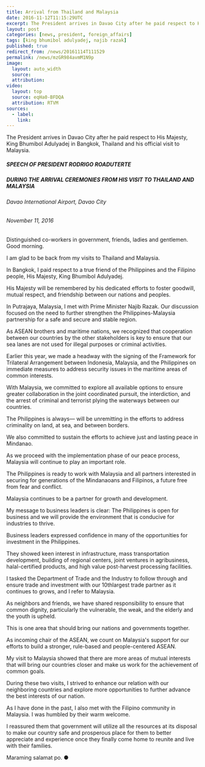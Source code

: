 ```yaml
---
title: Arrival from Thailand and Malaysia
date: 2016-11-12T11:15:29UTC
excerpt: The President arrives in Davao City after he paid respect to His Majesty, King Bhumibol Adulyadej in Bangkok, Thailand and his official visit to Malaysia.
layout: post
categories: [news, president, foreign_affairs]
tags: [king bhumibol adulyadej, najib razak]
published: true
redirect_from: /news/20161114T111529
permalink: /news/mzGR984avmM1N9p
image:
  layout: auto_width
  source: 
  attribution: 
video:
  layout: top
  source: eqHa0-BFDQA
  attribution: RTVM
sources:
  - label:
    link:
---
```


The President arrives in Davao City after he paid respect to His Majesty, King Bhumibol Adulyadej in Bangkok, Thailand and his official visit to Malaysia.

##### SPEECH OF PRESIDENT RODRIGO ROADUTERTE

##### DURING THE ARRIVAL CEREMONIES FROM HIS VISIT TO THAILAND AND MALAYSIA

###### Davao International Airport, Davao City

###### November 11, 2016

Distinguished co-workers in government, friends, ladies and gentlemen. Good morning.

I am glad to be back from my visits to Thailand and Malaysia.

In Bangkok, I paid respect to a true friend of the Philippines and the Filipino people, His Majesty, King Bhumibol Adulyadej.

His Majesty will be remembered by his dedicated efforts to foster goodwill, mutual respect, and friendship between our nations and peoples.

In Putrajaya, Malaysia, I met with Prime Minister Najib Razak. Our discussion focused on the need to further strengthen the Philippines-Malaysia partnership for a safe and secure and stable region.

As ASEAN brothers and maritime nations, we recognized that cooperation between our countries by the other stakeholders is key to ensure that our sea lanes are not used for illegal purposes or criminal activities.

Earlier this year, we made a headway with the signing of the Framework for Trilateral Arrangement between Indonesia, Malaysia, and the Philippines on immediate measures to address security issues in the maritime areas of common interests.

With Malaysia, we committed to explore all available options to ensure greater collaboration in the joint coordinated pursuit, the interdiction, and the arrest of criminal and terrorist plying the waterways between our countries.

The Philippines is always— will be unremitting in the efforts to address criminality on land, at sea, and between borders.

We also committed to sustain the efforts to achieve just and lasting peace in Mindanao.

As we proceed with the implementation phase of our peace process, Malaysia will continue to play an important role.

The Philippines is ready to work with Malaysia and all partners interested in securing for generations of the Mindanaoans and Filipinos, a future free from fear and conflict.

Malaysia continues to be a partner for growth and development.

My message to business leaders is clear: The Philippines is open for business and we will provide the environment that is conducive for industries to thrive.

Business leaders expressed confidence in many of the opportunities for investment in the Philippines.

They showed keen interest in infrastructure, mass transportation development, building of regional centers, joint ventures in agribusiness, halal-certified products, and high value post-harvest processing facilities.

I tasked the Department of Trade and the Industry to follow through and ensure trade and investment with our 10thlargest trade partner as it continues to grows, and I refer to Malaysia.

As neighbors and friends, we have shared responsibility to ensure that common dignity, particularly the vulnerable, the weak, and the elderly and the youth is upheld.

This is one area that should bring our nations and governments together.

As incoming chair of the ASEAN, we count on Malaysia's support for our efforts to build a stronger, rule-based and people-centered ASEAN.

My visit to Malaysia showed that there are more areas of mutual interests that will bring our countries closer and make us work for the achievement of common goals.

During these two visits, I strived to enhance our relation with our neighboring countries and explore more opportunities to further advance the best interests of our nation.

As I have done in the past, I also met with the Filipino community in Malaysia. I was humbled by their warm welcome.

I reassured them that government will utilize all the resources at its disposal to make our country safe and prosperous place for them to better appreciate and experience once they finally come home to reunite and live with their families.

Maraming salamat po.
&#x25cf;


